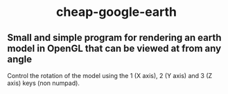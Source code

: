 <center><h1>cheap-google-earth</h1></center>

## Small and simple program for rendering an earth model in OpenGL that can be viewed at from any angle

Control the rotation of the model using the 1 (X axis), 2 (Y axis) and 3 (Z axis) keys (non numpad).

